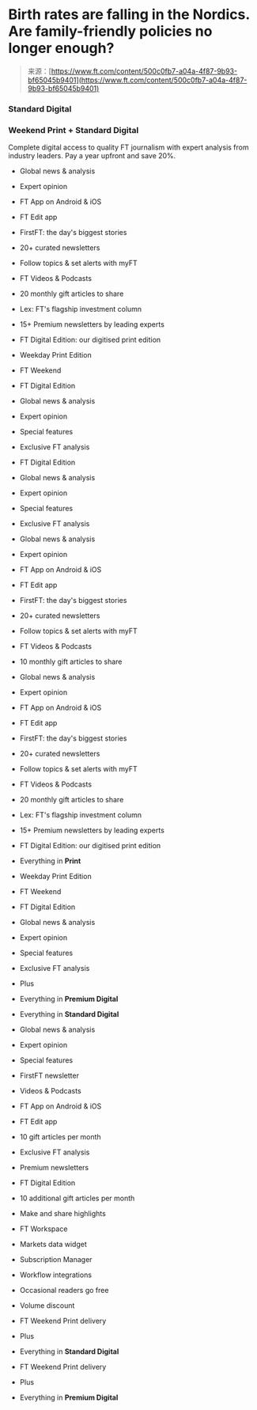 <!--yml
category: 未分类
date: 2024-05-27 15:21:17
-->

# Birth rates are falling in the Nordics. Are family-friendly policies no longer enough?

> 来源：[https://www.ft.com/content/500c0fb7-a04a-4f87-9b93-bf65045b9401](https://www.ft.com/content/500c0fb7-a04a-4f87-9b93-bf65045b9401)

### Standard Digital

### Weekend Print + Standard Digital

Complete digital access to quality FT journalism with expert analysis from industry leaders. Pay a year upfront and save 20%.

*   Global news & analysis
*   Expert opinion
*   FT App on Android & iOS
*   FT Edit app
*   FirstFT: the day's biggest stories
*   20+ curated newsletters
*   Follow topics & set alerts with myFT
*   FT Videos & Podcasts
*   20 monthly gift articles to share
*   Lex: FT's flagship investment column
*   15+ Premium newsletters by leading experts
*   FT Digital Edition: our digitised print edition

*   Weekday Print Edition
*   FT Weekend
*   FT Digital Edition
*   Global news & analysis
*   Expert opinion
*   Special features
*   Exclusive FT analysis

*   FT Digital Edition
*   Global news & analysis
*   Expert opinion
*   Special features
*   Exclusive FT analysis

*   Global news & analysis
*   Expert opinion
*   FT App on Android & iOS
*   FT Edit app
*   FirstFT: the day's biggest stories
*   20+ curated newsletters
*   Follow topics & set alerts with myFT
*   FT Videos & Podcasts
*   10 monthly gift articles to share

*   Global news & analysis
*   Expert opinion
*   FT App on Android & iOS
*   FT Edit app
*   FirstFT: the day's biggest stories
*   20+ curated newsletters
*   Follow topics & set alerts with myFT
*   FT Videos & Podcasts
*   20 monthly gift articles to share
*   Lex: FT's flagship investment column
*   15+ Premium newsletters by leading experts
*   FT Digital Edition: our digitised print edition

*   Everything in **Print**
*   Weekday Print Edition
*   FT Weekend
*   FT Digital Edition
*   Global news & analysis
*   Expert opinion
*   Special features
*   Exclusive FT analysis
*   Plus
*   Everything in **Premium Digital**

*   Everything in **Standard Digital**
*   Global news & analysis
*   Expert opinion
*   Special features
*   FirstFT newsletter
*   Videos & Podcasts
*   FT App on Android & iOS
*   FT Edit app
*   10 gift articles per month
*   Exclusive FT analysis
*   Premium newsletters
*   FT Digital Edition
*   10 additional gift articles per month

*   Make and share highlights
*   FT Workspace
*   Markets data widget
*   Subscription Manager
*   Workflow integrations
*   Occasional readers go free
*   Volume discount

*   FT Weekend Print delivery
*   Plus
*   Everything in **Standard Digital**

*   FT Weekend Print delivery
*   Plus
*   Everything in **Premium Digital**